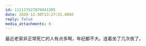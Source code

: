 ```yaml
---
id: 111137527879441305
date: 2020-12-30T13:27:51.000Z
reply: false
media_attachments: 0
---
```


最近老家非正常死亡的人有点多啊，年纪都不大。连着坐了几次夜了。


